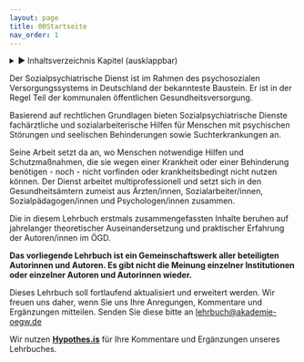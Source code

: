 ```yaml
---
layout: page
title: 00Startseite
nav_order: 1
---
```

 
<details markdown="block"> 
  <summary> 
      &#9658; Inhaltsverzeichnis Kapitel (ausklappbar) 
  </summary>
 
1. TOC
{:toc}
 </details>
 
   <p></p>
 
 
Der Sozialpsychiatrische Dienst ist im Rahmen des psychosozialen
Versorgungssystems in Deutschland der bekannteste Baustein. Er ist in
der Regel Teil der kommunalen öffentlichen Gesundheitsversorgung.

Basierend auf rechtlichen Grundlagen bieten Sozialpsychiatrische Dienste
fachärztliche und sozialarbeiterische Hilfen für Menschen mit
psychischen Störungen und seelischen Behinderungen sowie
Suchterkrankungen an.

Seine Arbeit setzt da an, wo Menschen notwendige Hilfen und
Schutzmaßnahmen, die sie wegen einer Krankheit oder einer Behinderung
benötigen - noch - nicht vorfinden oder krankheitsbedingt nicht nutzen
können. Der Dienst arbeitet multiprofessionell und setzt sich in den
Gesundheitsämtern zumeist aus Ärzten/innen, Sozialarbeiter/innen,
Sozialpädagogen/innen und Psychologen/innen zusammen.

Die in diesem Lehrbuch erstmals zusammengefassten Inhalte beruhen auf
jahrelanger theoretischer Auseinandersetzung und praktischer Erfahrung
der Autoren/innen im ÖGD.

**Das vorliegende Lehrbuch ist ein Gemeinschaftswerk aller beteiligten
Autorinnen und Autoren. Es gibt nicht die Meinung einzelner
Institutionen oder einzelner Autoren und Autorinnen wieder.**

Dieses Lehrbuch soll fortlaufend aktualisiert und erweitert werden. Wir
freuen uns daher, wenn Sie uns Ihre Anregungen, Kommentare und
Ergänzungen mitteilen. Senden Sie diese bitte an
lehrbuch@akademie-oegw.de

Wir nutzen
**[Hypothes.is](https://hypothes.is/ "https://hypothes.is/")** für Ihre
Kommentare und Ergänzungen unseres Lehrbuches.

<div class="section fnlist" data-role="doc-footnotes">

</div>
